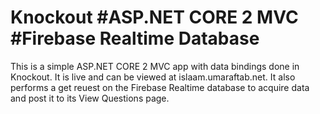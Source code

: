 # Knockout #ASP.NET CORE 2 MVC #Firebase Realtime Database
This is a simple ASP.NET CORE 2 MVC app with data bindings done in Knockout. It is live and can be viewed at islaam.umaraftab.net.
It also performs a get reuest on the Firebase Realtime database to acquire data and post it to its View Questions page.

